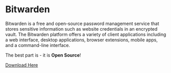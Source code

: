 # Bitwarden

Bitwarden is a free and open-source password management service that stores sensitive information such as website credentials in an encrypted vault. The Bitwarden platform offers a variety of client applications including a web interface, desktop applications, browser extensions, mobile apps, and a command-line interface. 

The best part is - it is **Open Source**!

[Download Here](https://bitwarden.com)
